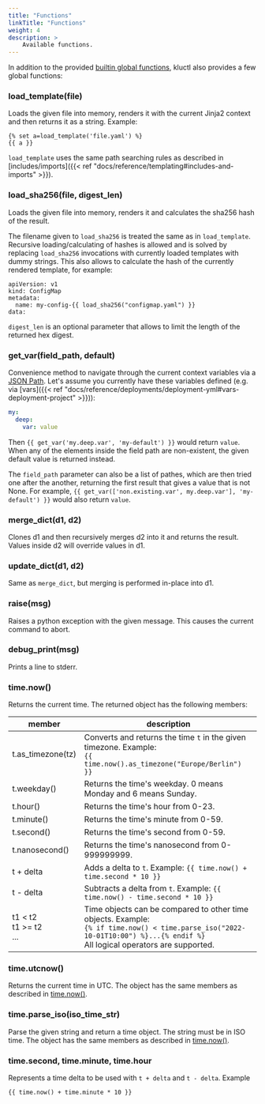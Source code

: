 ```yaml
---
title: "Functions"
linkTitle: "Functions"
weight: 4
description: >
    Available functions.
---
```


In addition to the provided
[builtin global functions](https://jinja.palletsprojects.com/en/2.11.x/templates/#list-of-global-functions),
kluctl also provides a few global functions:

### load_template(file)
Loads the given file into memory, renders it with the current Jinja2 context and then returns it as a string. Example:
```
{% set a=load_template('file.yaml') %}
{{ a }}
```

`load_template` uses the same path searching rules as described in [includes/imports]({{< ref "docs/reference/templating#includes-and-imports" >}}).

### load_sha256(file, digest_len)
Loads the given file into memory, renders it and calculates the sha256 hash of the result.

The filename given to `load_sha256` is treated the same as in `load_template`. Recursive loading/calculating of hashes
is allowed and is solved by replacing `load_sha256` invocations with currently loaded templates with dummy strings.
This also allows to calculate the hash of the currently rendered template, for example:

```
apiVersion: v1
kind: ConfigMap
metadata:
  name: my-config-{{ load_sha256("configmap.yaml") }}
data:
```

`digest_len` is an optional parameter that allows to limit the length of the returned hex digest.

### get_var(field_path, default)
Convenience method to navigate through the current context variables via a
[JSON Path](https://goessner.net/articles/JsonPath/). Let's assume you currently have these variables defined
(e.g. via [vars]({{< ref "docs/reference/deployments/deployment-yml#vars-deployment-project" >}})):
```yaml
my:
  deep:
    var: value
```
Then `{{ get_var('my.deep.var', 'my-default') }}` would return `value`.
When any of the elements inside the field path are non-existent, the given default value is returned instead.

The `field_path` parameter can also be a list of pathes, which are then tried one after the another, returning the first
result that gives a value that is not None. For example, `{{ get_var(['non.existing.var', my.deep.var'], 'my-default') }}`
would also return `value`.

### merge_dict(d1, d2)
Clones d1 and then recursively merges d2 into it and returns the result. Values inside d2 will override values in d1.

### update_dict(d1, d2)
Same as `merge_dict`, but merging is performed in-place into d1.

### raise(msg)
Raises a python exception with the given message. This causes the current command to abort.

### debug_print(msg)
Prints a line to stderr.

### time.now()
Returns the current time. The returned object has the following members:

| member                        | description                                                                                                                                                                        |
|-------------------------------|------------------------------------------------------------------------------------------------------------------------------------------------------------------------------------|
| t.as_timezone(tz)             | Converts and returns the time `t` in the given timezone. Example: <br/>`{{ time.now().as_timezone("Europe/Berlin") }}`                                                             |
| t.weekday()                   | Returns the time's weekday. 0 means Monday and 6 means Sunday.                                                                                                                     |
| t.hour()                      | Returns the time's hour from 0-23.                                                                                                                                                 |
| t.minute()                    | Returns the time's minute from 0-59.                                                                                                                                               |
| t.second()                    | Returns the time's second from 0-59.                                                                                                                                               |
| t.nanosecond()                | Returns the time's nanosecond from 0-999999999.                                                                                                                                    |
| t + delta                     | Adds a delta to `t`. Example: `{{ time.now() + time.second * 10 }}`                                                                                                                |
| t - delta                     | Subtracts a delta from `t`. Example: `{{ time.now() - time.second * 10 }}`                                                                                                         |
| t1 < t2<br/>t1 >= t2<br/> ... | Time objects can be compared to other time objects. Example:<br/>`{% if time.now() < time.parse_iso("2022-10-01T10:00") %}...{% endif %}`<br/>All logical operators are supported. |

### time.utcnow()
Returns the current time in UTC.
The object has the same members as described in [time.now()](#timenow).

### time.parse_iso(iso_time_str)
Parse the given string and return a time object. The string must be in ISO time. 
The object has the same members as described in [time.now()](#timenow).

### time.second, time.minute, time.hour
Represents a time delta to be used with `t + delta` and `t - delta`. Example
```
{{ time.now() + time.minute * 10 }}
```
